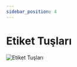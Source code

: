 ```yaml
---
sidebar_position: 4
---
```


# Etiket Tuşları

![Etiket Tuşları](/img/perakende-yonetimi/etiket-tusu-ayarlari.png)

